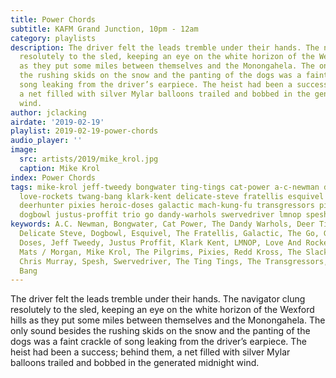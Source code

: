 ```yaml
---
title: Power Chords
subtitle: KAFM Grand Junction, 10pm - 12am
category: playlists
description: The driver felt the leads tremble under their hands. The navigator clung
  resolutely to the sled, keeping an eye on the white horizon of the Wexford hills
  as they put some miles between themselves and the Monongahela. The only sound besides
  the rushing skids on the snow and the panting of the dogs was a faint crackle of
  song leaking from the driver’s earpiece. The heist had been a success; behind them,
  a net filled with silver Mylar balloons trailed and bobbed in the generated midnight
  wind.
author: jclacking
airdate: '2019-02-19'
playlist: 2019-02-19-power-chords
audio_player: ''
image:
  src: artists/2019/mike_krol.jpg
  caption: Mike Krol
index: Power Chords
tags: mike-krol jeff-tweedy bongwater ting-tings cat-power a-c-newman deer-tick redd-kross
  love-rockets twang-bang klark-kent delicate-steve fratellis esquivel slackers-featuring-chris-murray
  deerhunter pixies heroic-doses galactic mach-kung-fu transgressors pilgrims guster
  dogbowl justus-proffit trio go dandy-warhols swervedriver lmnop spesh mats-morgan
keywords: A.C. Newman, Bongwater, Cat Power, The Dandy Warhols, Deer Tick, Deerhunter,
  Delicate Steve, Dogbowl, Esquivel, The Fratellis, Galactic, The Go, Guster, Heroic
  Doses, Jeff Tweedy, Justus Proffit, Klark Kent, LMNOP, Love And Rockets, Mach Kung-Fu,
  Mats / Morgan, Mike Krol, The Pilgrims, Pixies, Redd Kross, The Slackers Featuring
  Chris Murray, Spesh, Swervedriver, The Ting Tings, The Transgressors, Trio, Twang
  Bang
---
```

The driver felt the leads tremble under their hands. The navigator clung resolutely to the sled, keeping an eye on the white horizon of the Wexford hills as they put some miles between themselves and the Monongahela. The only sound besides the rushing skids on the snow and the panting of the dogs was a faint crackle of song leaking from the driver’s earpiece. The heist had been a success; behind them, a net filled with silver Mylar balloons trailed and bobbed in the generated midnight wind.

